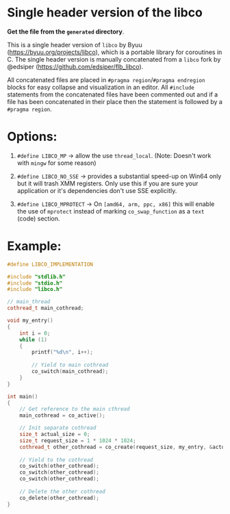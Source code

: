 # Single header version of the libco

**Get the file from the `generated` directory**.

This is a single header version of `libco` by Byuu (https://byuu.org/projects/libco), which is a portable library for coroutines in C.
The single header version is manually concatenated from a `libco` fork by @edsiper (https://github.com/edsiper/flb_libco).

All concatenated files are placed in `#pragma region`/`#pragma endregion` blocks for easy collapse and visualization in an editor.
All `#include` statements from the concatenated files have been commented out and if a file has been concatenated in their place then the statement is followed by a `#pragma region`.

# Options:

1. `#define LIBCO_MP` -> allow the use `thread_local`. (Note: Doesn't work with `mingw` for some reason)

2. `#define LIBCO_NO_SSE` -> provides a substantial speed-up on Win64 only but it will trash XMM registers. Only use this if you are sure your application or it's dependencies don't use SSE explicitly.

3. `#define LIBCO_MPROTECT` -> On `[amd64, arm, ppc, x86]` this will enable the use of `mprotect` instead of marking `co_swap_function` as a `text` (code) section.

# Example:

```cpp
#define LIBCO_IMPLEMENTATION

#include "stdlib.h"
#include "stdio.h"
#include "libco.h"

// main_thread
cothread_t main_cothread;

void my_entry()
{
    int i = 0;
    while (1)
    {
        printf("%d\n", i++);
        
        // Yield to main cothread
        co_switch(main_cothread);
    }
}

int main()
{
    // Get reference to the main cthread
    main_cothread = co_active();

    // Init separate cothread
    size_t actual_size = 0;
    size_t request_size = 1 * 1024 * 1024;
    cothread_t other_cothread = co_create(request_size, my_entry, &actual_size);
    
    // Yield to the cothread
    co_switch(other_cothread);
    co_switch(other_cothread);
    co_switch(other_cothread);
    
    // Delete the other cothread
    co_delete(other_cothread);
}
```
